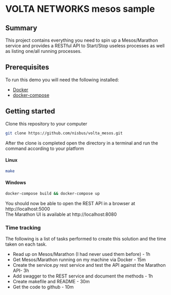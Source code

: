 # VOLTA NETWORKS mesos sample

## Summary

This project contains everything you need to spin up a Mesos/Marathon service and provides a RESTful API
to Start/Stop useless processes as well as listing one/all running processes.

## Prerequisites

To run this demo you will need the following installed:
 *  [Docker](https://www.docker.com/get-started) 
 *  [docker-compose](https://docs.docker.com/compose/install/)
 
## Getting started

Clone this repository to your computer
```bash
git clone https://github.com/nisbus/volta_mesos.git
```

After the clone is completed open the directory in a terminal and run the command according to your platform

#### Linux
```bash
make
```

#### Windows
```bash
docker-compose build && docker-compose up
```

You should now be able to open the REST API in a browser at http://localhost:5000  
The Marathon UI is available at http://localhost:8080


### Time tracking

The following is a list of tasks performed to create this solution and the time taken on each task.

* Read up on Mesos/Marathon (I had never used them before) - 1h
* Get Mesos/Marathon running on my machine via Docker - 15m
* Create the service.py rest service and test the API against the Marathon API- 3h
* Add swagger to the REST service and document the methods - 1h
* Create makefile and README - 30m
* Get the code to github - 10m  

 
 
 
